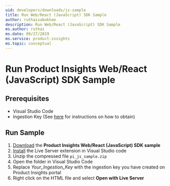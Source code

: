 ```yaml
---
uid: developers/downloads/js-sample
title: Run Web/React (JavaScript) SDK Sample
author: ruthaisabokhae
description: Run Web/React (JavaScript) SDK Sample
ms.author: ruthai
ms.date: 09/27/2019
ms.service: product-insights
ms.topic: conceptual
---
```


# Run Product Insights Web/React (JavaScript) SDK Sample

## Prerequisites
- Visual Studio Code
- Ingestion Key (See [here](js.md) for instructions on how to obtain)

## Run Sample
1. [Download](https://download.pi.dynamics.com/sdk/ProductInsightsSamples/pi_js_sample.zip) the **Product Insights Web/React (JavaScript) SDK sample**
2. [Install](https://marketplace.visualstudio.com/items?itemName=ritwickdey.LiveServer) the Live Server extension in Visual Studio code
3. Unzip the compressed file `pi_js_sample.zip`
4. Open the folder in Visual Studio Code
5. Replace *Your_Ingestion_Key* with the ingestion key you have created on Product Insights portal
6. Right click on the HTML file and select **Open with Live Server**